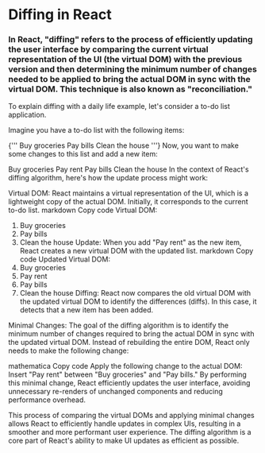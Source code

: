# Diffing in React

### In React, "diffing" refers to the process of efficiently updating the user interface by comparing the current virtual representation of the UI (the virtual DOM) with the previous version and then determining the minimum number of changes needed to be applied to bring the actual DOM in sync with the virtual DOM. This technique is also known as "reconciliation."

To explain diffing with a daily life example, let's consider a to-do list application.

Imagine you have a to-do list with the following items:

{'''
Buy groceries
Pay bills
Clean the house
'''}
Now, you want to make some changes to this list and add a new item:

Buy groceries
Pay rent
Pay bills
Clean the house
In the context of React's diffing algorithm, here's how the update process might work:

Virtual DOM: React maintains a virtual representation of the UI, which is a lightweight copy of the actual DOM. Initially, it corresponds to the current to-do list.
markdown
Copy code
Virtual DOM:

1. Buy groceries
2. Pay bills
3. Clean the house
   Update: When you add "Pay rent" as the new item, React creates a new virtual DOM with the updated list.
   markdown
   Copy code
   Updated Virtual DOM:
4. Buy groceries
5. Pay rent
6. Pay bills
7. Clean the house
   Diffing: React now compares the old virtual DOM with the updated virtual DOM to identify the differences (diffs). In this case, it detects that a new item has been added.

Minimal Changes: The goal of the diffing algorithm is to identify the minimum number of changes required to bring the actual DOM in sync with the updated virtual DOM. Instead of rebuilding the entire DOM, React only needs to make the following change:

mathematica
Copy code
Apply the following change to the actual DOM:
Insert "Pay rent" between "Buy groceries" and "Pay bills."
By performing this minimal change, React efficiently updates the user interface, avoiding unnecessary re-renders of unchanged components and reducing performance overhead.

This process of comparing the virtual DOMs and applying minimal changes allows React to efficiently handle updates in complex UIs, resulting in a smoother and more performant user experience. The diffing algorithm is a core part of React's ability to make UI updates as efficient as possible.

